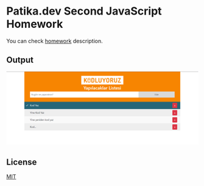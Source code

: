 # Patika.dev Second JavaScript Homework
You can check [homework](https://app.patika.dev/moduller/javascript/odev2) description.

## Output
![javascript-todo-app](https://github.com/rahmancaylak/Kodluyoruz-Frontend/blob/master/Javascript/odev2/basic-todo-app-output.PNG?raw=true)

## License
[MIT](https://github.com/rahmancaylak/kodluyoruzilkrepo/blob/main/LICENSE)